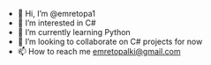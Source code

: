 - 👋 Hi, I’m @emretopa1
- 👀 I’m interested in C#
- 🌱 I’m currently learning Python
- 💞️ I’m looking to collaborate on C# projects for now 
- 📫 How to reach me emretopalki@gmail.com

